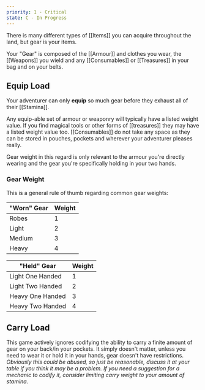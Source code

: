 ```yaml
---
priority: 1 - Critical
state: C - In Progress
---
```


There is many different types of [[Items]] you can acquire throughout the land, but gear is your items.

Your "Gear" is composed of the [[Armour]] and clothes you wear, the [[Weapons]] you wield and any [[Consumables]] or [[Treasures]] in your bag and on your belts.

## Equip Load

Your adventurer can only **equip** so much gear before they exhaust all of their [[Stamina]]. 

Any equip-able set of armour or weaponry will typically have a listed weight value. If you find magical tools or other forms of [[treasures]] they may have a listed weight value too.
[[Consumables]] do not take any space as they can be stored in pouches, pockets and wherever your adventurer pleases really.

Gear weight in this regard is only relevant to the armour you're directly wearing and the gear you're specifically holding in your two hands.

### Gear Weight

This is a general rule of thumb regarding common gear weights:

| "Worn" Gear | Weight |
| ----------- | ------ |
| Robes       | 1      |
| Light       | 2      |
| Medium      | 3      |
| Heavy       | 4      |

| "Held" Gear      | Weight |
| ---------------- | ------ |
| Light One Handed | 1      |
| Light Two Handed | 2      |
| Heavy One Handed | 3      |
| Heavy Two Handed | 4      |


## Carry Load

This game actively ignores codifying the ability to carry a finite amount of gear on your back/in your pockets. It simply doesn't matter, unless you need to wear it or hold it in your hands, gear doesn't have restrictions.
*Obviously this could be abused, so just be reasonable, discuss it at your table if you think it may be a problem.* 
*If you need a suggestion for a mechanic to codify it, consider limiting carry weight to your amount of stamina.*

